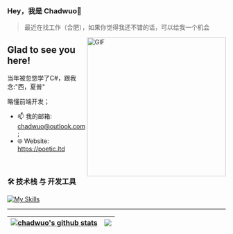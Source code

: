 ### Hey，我是 Chadwuo👋

> 最近在找工作（合肥），如果你觉得我还不错的话，可以给我一个机会

<img align="right" alt="GIF" src="https://media.giphy.com/media/SWoSkN6DxTszqIKEqv/giphy.gif" width="320" />

## Glad to see you here!

当年被忽悠学了C#，跟我念:"西，夏普"

略懂前端开发；

- 📫 我的邮箱: [chadwuo@outlook.com](mailto:chadwuo@outlook.com);
- 🌐 Website: https://poetic.ltd

</br>

### 🛠️ 技术栈 与 开发工具

[![My Skills](https://skillicons.dev/icons?i=cs,dotnet,vue,vite,nodejs,js,ts,html,css,electron,mysql,sqlite,mongodb,docker,nginx,git,linux,visualstudio,vscode)](https://skillicons.dev)

---

| <a href="https://github.com/chadwuo"><img align="center" src="https://github-profile-summary-cards.vercel.app/api/cards/profile-details?username=Chadwuo&theme=github_dark" alt="chadwuo's github stats" /></a> | <a href="https://github.com/chadwuo"><img align="center" src="https://github-readme-stats.vercel.app/api/top-langs/?username=chadwuo&layout=compact&theme=buefy&hide_border=true" /></a> |
| ------------- | ------------- |
